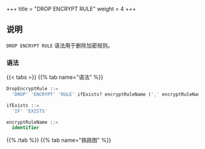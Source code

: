 +++
title = "DROP ENCRYPT RULE"
weight = 4
+++

## 说明

`DROP ENCRYPT RULE` 语法用于删除加密规则。

### 语法

{{< tabs >}}
{{% tab name="语法" %}}
```sql
DropEncryptRule ::=
  'DROP' 'ENCRYPT' 'RULE' ifExists? encryptRuleName (',' encryptRuleName)*

ifExists ::=
  'IF' 'EXISTS'

encryptRuleName ::=
  identifier
```
{{% /tab %}}
{{% tab name="铁路图" %}}
<iframe frameborder="0" name="diagram" id="diagram" width="100%" height="100%"></iframe>
{{% /tab %}}
{{< /tabs >}}

### 补充说明

- `ifExists` 子句用于避免 `Encrypt rule not exists` 错误。

### 示例

- 删除加密规则

```sql
DROP ENCRYPT RULE t_encrypt, t_encrypt_2;
```

- 使用 `ifExists` 删除加密规则

```sql
DROP ENCRYPT RULE IF EXISTS t_encrypt, t_encrypt_2;
```

### 保留字

`DROP`, `ENCRYPT`, `RULE`

### 相关链接

- [保留字](/cn/user-manual/shardingsphere-proxy/distsql/syntax/reserved-word/)
